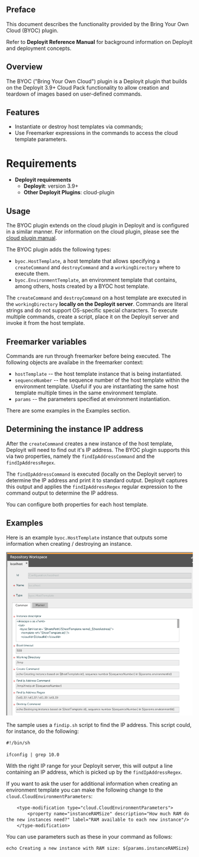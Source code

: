 ## Preface ##

This document describes the functionality provided by the Bring Your Own Cloud (BYOC) plugin.

Refer to **Deployit Reference Manual** for background information on Deployit and deployment concepts.

## Overview ##

The BYOC ("Bring Your Own Cloud") plugin is a Deployit plugin that builds on the Deployit 3.9+ Cloud Pack functionality to allow creation and teardown of images based on user-defined commands.

## Features ##

* Instantiate or destroy host templates via commands;
* Use Freemarker expressions in the commands to access the cloud template parameters.

# Requirements #

* **Deployit requirements**
	* **Deployit**: version 3.9+
	* **Other Deployit Plugins**: cloud-plugin

## Usage ##

The BYOC plugin extends on the cloud plugin in Deployit and is configured in a similar manner. For information on the cloud plugin, please see the [cloud plugin manual](http://docs.xebialabs.com/releases/3.9/cloud-plugin/cloudPluginManual.html).

The BYOC plugin adds the following types:

* `byoc.HostTemplate`, a host template that allows specifying a `createCommand` and `destroyCommand` and a `workingDirectory` where to execute them.
* `byoc.EnvironmentTemplate`, an environment template that contains, among others, hosts created by a BYOC host template.

The `createCommand` and `destroyCommand` on a host template are executed in the `workingDirectory` **locally on the Deployit server**. Commands are literal strings and do not support OS-specific special characters. To execute multiple commands, create a script, place it on the Deployit server and invoke it from the host template.

## Freemarker variables ##

Commands are run through freemarker before being executed. The following objects are availabe in the freemarker context:

* `hostTemplate` -- the host template instance that is being instantiated.
* `sequenceNumber` -- the sequence number of the host template within the environment template. Useful if you are instantiating the same host template multiple times in the same environment template.
* `params` -- the parameters specified at environment instantiation.

There are some examples in the Examples section.

## Determining the instance IP address ##

After the `createCommand` creates a new instance of the host template, Deployit will need to find out it's IP address. The BYOC plugin supports this via two properties, namely the `findIpAddressCommand` and the `findIpAddressRegex`.

The `findIpAddressCommand` is executed (locally on the Deployit server) to determine the IP address and print it to standard output. Deployit captures this output and applies the `findIpAddressRegex` regular expression to the command output to determine the IP address.

You can configure both properties for each host template.

## Examples ##

Here is an example `byoc.HostTemplate` instance that outputs some information when creating / destroying an instance.

![Alt text](host-template-sample.png)

The sample uses a `findip.sh` script to find the IP address. This script could, for instance, do the following:

```
#!/bin/sh

ifconfig | grep 10.0
```

With the right IP range for your Deployit server, this will output a line containing an IP address, which is picked up by the `findIpAddressRegex`.

If you want to ask the user for additional information when creating an environment template you can make the following change to the `cloud.CloudEnvironmentParameters`:

```
    <type-modification type="cloud.CloudEnvironmentParameters">
        <property name="instanceRAMSize" description="How much RAM do the new instances need?" label="RAM available to each new instance"/>
    </type-modification>
```

You can use parameters such as these in your command as follows:

```
echo Creating a new instance with RAM size: ${params.instanceRAMSize}
```

